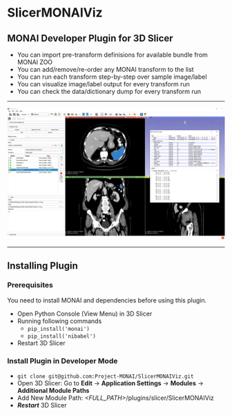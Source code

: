 # SlicerMONAIViz

## MONAI Developer Plugin for 3D Slicer

- You can import pre-transform definisions for available bundle from MONAI ZOO
- You can add/remove/re-order any MONAI transform to the list
- You can run each transform step-by-step over sample image/label
- You can visualize image/label output for every transform run
- You can check the data/dictionary dump for every transform run

<hr/>

![image](Screenshots/1.jpg)

<hr/>

## Installing Plugin

### Prerequisites
You need to install MONAI and dependencies before using this plugin.

- Open Python Console (View Menu) in 3D Slicer
- Running following commands
  - `pip_install('monai')`
  - `pip_install('nibabel')`
- Restart 3D Slicer

### Install Plugin in Developer Mode

- `git clone git@github.com:Project-MONAI/SlicerMONAIViz.git`
- Open 3D Slicer: Go to **Edit** -> **Application Settings** -> **Modules** -> **Additional Module Paths**
- Add New Module Path: _<FULL_PATH>_/plugins/slicer/SlicerMONAIViz
- _**Restart**_ 3D Slicer
